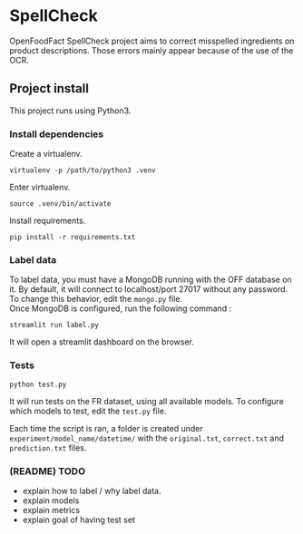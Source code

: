 # SpellCheck

OpenFoodFact SpellCheck project aims to correct misspelled ingredients on product descriptions. Those errors mainly appear because of the use of the OCR.  

## Project install

This project runs using Python3.

### Install dependencies

Create a virtualenv.
```
virtualenv -p /path/to/python3 .venv
```

Enter virtualenv.
```
source .venv/bin/activate
```

Install requirements.
```
pip install -r requirements.txt
```

### Label data

To label data, you must have a MongoDB running with the OFF database on it. By default, it will connect to localhost/port 27017 without any password. To change this behavior, edit the `mongo.py` file.  
Once MongoDB is configured, run the following command :
```
streamlit run label.py
```
It will open a streamlit dashboard on the browser.

### Tests

```
python test.py
```
It will run tests on the FR dataset, using all available models.
To configure which models to test, edit the `test.py` file.  

Each time the script is ran, a folder is created under `experiment/model_name/datetime/` with the `original.txt`, `correct.txt` and `prediction.txt` files.

### (README) TODO
- explain how to label / why label data.
- explain models
- explain metrics
- explain goal of having test set
